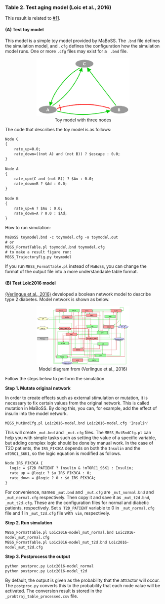 ### Table 2. Test aging model (Loic et al., 2016)
This result is related to [#11](https://github.com/jehoons/sbie_aging/issues/11).

#### (**A**) Test toy model

This model is a simple toy model provided by MaBoSS. The `.bnd` file defines the simulation model, and `.cfg` defines the configuration how the simulation model runs. One or more `.cfg` files may exist for a ` .bnd` file.

<p align=center>
<img src="../../assets/img/maboss-toymodel.png" width="300" /><br>
Toy model with three nodes
</p>

The code that describes the toy model is as follows:
```
Node C
{
    rate_up=0.0;
    rate_down=((not A) and (not B)) ? $escape : 0.0;
}

Node A
{
    rate_up=(C and (not B)) ? $Au : 0.0;
    rate_down=B ? $Ad : 0.0;
}

Node B
{
    rate_up=A ? $Au : 0.0;
    rate_down=A ? 0.0 : $Ad;
}
```

How to run simulation:

```
MaBoSS toymodel.bnd -c toymodel.cfg -o toymodel.out
# or
MBSS_FormatTable.pl toymodel.bnd toymodel.cfg
# to make a result figure run:
MBSS_TrajectoryFig.py toymodel
```

If you run `MBSS_FormatTable.pl` instead of `MaBoSS`, you can change the format of the output file into a more understandable table format.

#### (**B**) Test Loic2016 model

[(Verlingue et al., 2016)][(Verlingue et al., 2016)] developed a boolean network model to describe type 2 diabetes. Model network is shown as below.

<p align=center>
<img src="../../assets/img/verlingue2016-2.png" width="300" /><br>
Model diagram from (Verlingue et al., 2016)
</p>

Follow the steps below to perform the simulation.

**Step 1. Mutate original network**

In order to create effects such as external stimulation or mutation, it is necessary to fix certain values from the original network. This is called mutation in MaBoSS. By doing this, you can, for example, add the effect of insulin into the model network.

```
MBSS_MutBndCfg.pl Loic2016-model.bnd Loic2016-model.cfg 'Insulin'
```

This will create `_mut.bnd` and` _mut.cfg` files. The `MBSS_MutBndCfg.pl` can help you with simple tasks such as setting the value of a specific variable, but adding complex logic should be done by manual work. In the case of T2D patients, the `IRS_PIK3CA` depends on both the `Insulin` and the` mTORC1_S6K1`, so the logic equation is modified as follows.

```
Node IRS_PIK3CA {
  logic = $T2D_PATIENT ? Insulin & !mTORC1_S6K1 : Insulin;
  rate_up = @logic ? $u_IRS_PIK3CA : 0;
  rate_down = @logic ? 0 : $d_IRS_PIK3CA;
}
```

For convenience, names `_mut.bnd` and` _mut.cfg` are `_mut_normal.bnd` and` _mut_normal.cfg` respectively. Then copy it and save it as `_mut_t2d.bnd`,` _mut_t2d.cfg`. These are the configuration files for normal and diabetic patients, respectively. Set `$ T2D_PATIENT` variable to 0 in` _mut_normal.cfg` file and 1 in `_mut_t2d.cfg` file with` vim`, respectively.

**Step 2. Run simulation**

```
MBSS_FormatTable.pl Loic2016-model_mut_normal.bnd Loic2016-model_mut_normal.cfg
MBSS_FormatTable.pl Loic2016-model_mut_t2d.bnd Loic2016-model_mut_t2d.cfg
```

**Step 3. Postprocess the output**
```
python postproc.py Loic2016-model_normal
python postproc.py Loic2016-model_t2d
```

By default, the output is given as the probability that the attractor will occur. The `postproc.py` converts this to the probability that each node value will be activated. The conversion result is stored in the  `_probtraj_table_processed.csv` file.


[(Verlingue et al., 2016)]: ../../assets/paper/Verlingue%20et%20al.%20-%202016%20-%20A%20comprehensive%20approach%20to%20the%20molecular%20determin.pdf
